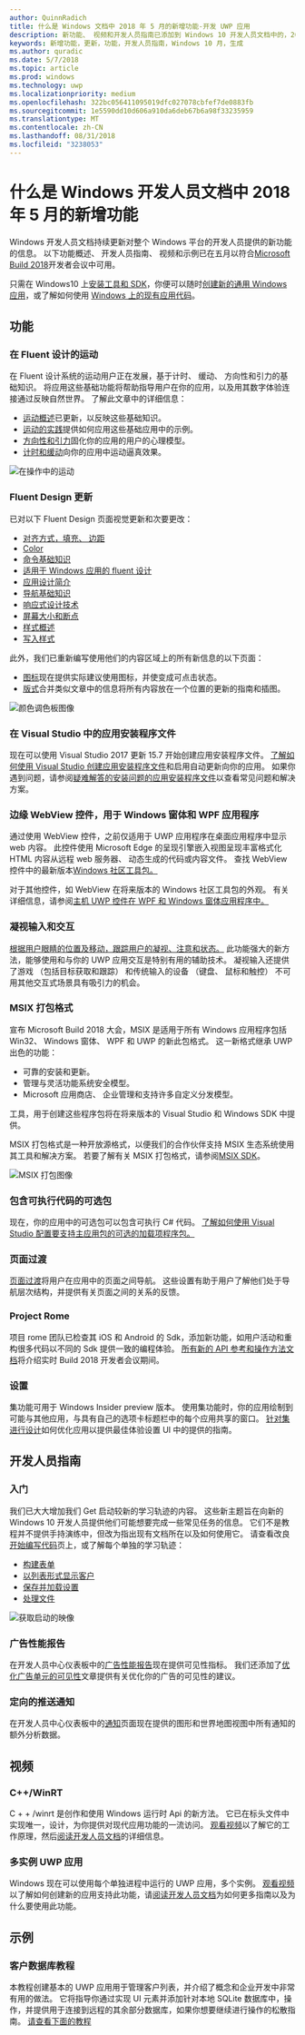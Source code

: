 ```yaml
---
author: QuinnRadich
title: 什么是 Windows 文档中 2018 年 5 月的新增功能-开发 UWP 应用
description: 新功能、 视频和开发人员指南已添加到 Windows 10 开发人员文档中的，2018 年 5 月针对和 Microsoft Build 会议。
keywords: 新增功能，更新，功能，开发人员指南，Windows 10 月，生成
ms.author: quradic
ms.date: 5/7/2018
ms.topic: article
ms.prod: windows
ms.technology: uwp
ms.localizationpriority: medium
ms.openlocfilehash: 322bc056411095019dfc027078cbfef7de0883fb
ms.sourcegitcommit: 1e5590dd10d606a910da6deb67b6a98f33235959
ms.translationtype: MT
ms.contentlocale: zh-CN
ms.lasthandoff: 08/31/2018
ms.locfileid: "3238053"
---
```

# <a name="whats-new-in-the-windows-developer-docs-in-may-2018"></a>什么是 Windows 开发人员文档中 2018 年 5 月的新增功能

Windows 开发人员文档持续更新对整个 Windows 平台的开发人员提供的新功能的信息。 以下功能概述、 开发人员指南、 视频和示例已在五月以符合[Microsoft Build 2018](https://www.microsoft.com/build)开发者会议中可用。

只需在 Windows10 上[安装工具和 SDK](http://go.microsoft.com/fwlink/?LinkId=821431)，你便可以随时[创建新的通用 Windows 应用](../get-started/create-uwp-apps.md)，或了解如何使用 [Windows 上的现有应用代码](../porting/index.md)。

## <a name="features"></a>功能

### <a name="motion-in-fluent-design"></a>在 Fluent 设计的运动

在 Fluent 设计系统的运动用户正在发展，基于计时、 缓动、 方向性和引力的基础知识。 将应用这些基础功能将帮助指导用户在你的应用，以及用其数字体验连接通过反映自然世界。 了解此文章中的详细信息：

* [运动概述](../design/motion/index.md)已更新，以反映这些基础知识。
* [运动的实践](../design/motion/motion-in-practice.md)提供如何应用这些基础应用中的示例。
* [方向性和引力](../design/motion/directionality-and-gravity.md)固化你的应用的用户的心理模型。
* [计时和缓动](../design/motion/timing-and-easing.md)向你的应用中运动逼真效果。

![在操作中的运动](../design/motion/images/contextual.gif)

### <a name="fluent-design-updates"></a>Fluent Design 更新

已对以下 Fluent Design 页面视觉更新和次要更改：

* [对齐方式，填充、 边距](../design/layout/alignment-margin-padding.md)
* [Color](../design/style/color.md)
* [命令基础知识](../design/basics/commanding-basics.md)
* [适用于 Windows 应用的 fluent 设计](../design/fluent-design-system/index.md)
* [应用设计简介](../design/basics/design-and-ui-intro.md)
* [导航基础知识](../design/basics/navigation-basics.md)
* [响应式设计技术](../design/layout/responsive-design.md)
* [屏幕大小和断点](../design/layout/screen-sizes-and-breakpoints-for-responsive-design.md)
* [样式概述](../design/style/index.md)
* [写入样式](../design/style/writing-style.md)

此外，我们已重新编写使用他们的内容区域上的所有新信息的以下页面：

* [图标](../design/style/icons.md)现在提供实际建议使用图标，并使变成可点击状态。
* [版式](../design/style/typography.md)合并类似文章中的信息将所有内容放在一个位置的更新的指南和插图。

![颜色调色板图像](../design/style/images/color/accent-color-palette.svg)

### <a name="app-installer-files-in-visual-studio"></a>在 Visual Studio 中的应用安装程序文件

现在可以使用 Visual Studio 2017 更新 15.7 开始创建应用安装程序文件。 [了解如何使用 Visual Studio 创建应用安装程序文件](../packaging/create-appinstallerfile-vs.md)和启用自动更新向你的应用。 如果你遇到问题，请参阅[疑难解答的安装问题的应用安装程序文件](../packaging/troubleshoot-appinstaller-issues.md)以查看常见问题和解决方案。

### <a name="edge-webview-control-for-windows-forms-and-wpf-applications"></a>边缘 WebView 控件，用于 Windows 窗体和 WPF 应用程序

通过使用 WebView 控件，之前仅适用于 UWP 应用程序在桌面应用程序中显示 web 内容。 此控件使用 Microsoft Edge 的呈现引擎嵌入视图呈现丰富格式化 HTML 内容从远程 web 服务器、 动态生成的代码或内容文件。 查找 WebView 控件中的最新版本[Windows 社区工具包。](https://docs.microsoft.com/windows/uwpcommunitytoolkit/)

对于其他控件，如 WebView 在将来版本的 Windows 社区工具包的外观。 有关详细信息，请参阅[主机 UWP 控件在 WPF 和 Windows 窗体应用程序中。](https://docs.microsoft.com/windows/uwp/xaml-platform/xaml-host-controls)

### <a name="gaze-input-and-interactions"></a>凝视输入和交互

[根据用户眼睛的位置及移动，跟踪用户的凝视、注意和状态。](../design/input/gaze-interactions.md) 此功能强大的新方法，能够使用和与你的 UWP 应用交互是特别有用的辅助技术。 凝视输入还提供了游戏 （包括目标获取和跟踪） 和传统输入的设备 （键盘、 鼠标和触控） 不可用其他交互式场景具有吸引力的机会。

### <a name="msix-packaging-format"></a>MSIX 打包格式

宣布 Microsoft Build 2018 大会，MSIX 是适用于所有 Windows 应用程序包括 Win32、 Windows 窗体、 WPF 和 UWP 的新此包格式。 这一新格式继承 UWP 出色的功能：

* 可靠的安装和更新。 
* 管理与灵活功能系统安全模型。
* Microsoft 应用商店、 企业管理和支持许多自定义分发模型。

工具，用于创建这些程序包将在将来版本的 Visual Studio 和 Windows SDK 中提供。

MSIX 打包格式是一种开放源格式，以便我们的合作伙伴支持 MSIX 生态系统使用其工具和解决方案。 若要了解有关 MSIX 打包格式，请参阅[MSIX SDK](https://github.com/Microsoft/msix-packaging)。 

![MSIX 打包图像](images/msix.png)

### <a name="optional-packages-with-executable-code"></a>包含可执行代码的可选包

现在，你的应用中的可选包可以包含可执行 C# 代码。 [了解如何使用 Visual Studio 配置要支持主应用包的可选的加载项程序包。](../packaging/optional-packages-with-executable-code.md)

### <a name="page-transitions"></a>页面过渡

[页面过渡](../design/motion/page-transitions.md)将用户在应用中的页面之间导航。 这些设置有助于用户了解他们处于导航层次结构，并提供有关页面之间的关系的反馈。

### <a name="project-rome"></a>Project Rome

项目 rome 团队已检查其 iOS 和 Android 的 Sdk，添加新功能，如用户活动和重构很多代码以不同的 Sdk 提供一致的编程体验。 [所有新的 API 参考和操作方法文档](https://docs.microsoft.com/windows/project-rome/)将介绍实时 Build 2018 开发者会议期间。

### <a name="sets"></a>设置

集功能可用于 Windows Insider preview 版本。 使用集功能时，你的应用绘制到可能与其他应用，与具有自己的选项卡标题栏中的每个应用共享的窗口。 [针对集进行设计](../design/shell/design-for-sets.md)如何优化应用以提供最佳体验设置 UI 中的提供的指南。

## <a name="developer-guidance"></a>开发人员指南

### <a name="get-started"></a>入门

我们已大大增加我们 Get 启动较新的学习轨迹的内容。 这些新主题旨在向新的 Windows 10 开发人员提供他们可能想要完成一些常见任务的信息。 它们不是教程并不提供手持演练中，但改为指出现有文档所在以及如何使用它。 请查看改良[开始编写代码](../get-started/create-uwp-apps.md)页上，或了解每个单独的学习轨迹：

* [构建表单](../get-started/construct-form-learning-track.md)
* [以列表形式显示客户](../get-started/display-customers-in-list-learning-track.md)
* [保存并加载设置](../get-started/settings-learning-track.md)
* [处理文件](../get-started/fileio-learning-track.md)

![获取启动的映像](../get-started/images/build-your-app.png)

### <a name="advertising-performance-report"></a>广告性能报告

在开发人员中心仪表板中的[广告性能报告](../publish/advertising-performance-report.md)现在提供可见性指标。 我们还添加了[优化广告单元的可见性](../monetize/optimize-ad-unit-viewability.md)文章提供有关优化你的广告的可见性的建议。

### <a name="targeted-push-notifications"></a>定向的推送通知

在开发人员中心仪表板中的[通知](../publish/send-push-notifications-to-your-apps-customers.md)页面现在提供的图形和世界地图视图中所有通知的额外分析数据。

## <a name="videos"></a>视频

### <a name="cwinrt"></a>C++/WinRT

C + + /winrt 是创作和使用 Windows 运行时 Api 的新方法。 它已在标头文件中实现唯一，设计，为你提供对现代应用功能的一流访问。 [观看视频](https://www.youtube.com/watch?v=TLSul1XxppA&feature=youtu.be)以了解它的工作原理，然后[阅读开发人员文档](../cpp-and-winrt-apis/index.md)的详细信息。

### <a name="multi-instance-uwp-apps"></a>多实例 UWP 应用

Windows 现在可以使用每个单独进程中运行的 UWP 应用，多个实例。 [观看视频](https://www.youtube.com/watch?v=clnnf4cigd0&feature=youtu.be)以了解如何创建新的应用支持此功能，请[阅读开发人员文档](../launch-resume/multi-instance-uwp.md)为如何更多指南以及为什么要使用此功能。

## <a name="samples"></a>示例

### <a name="customer-database-tutorial"></a>客户数据库教程

本教程创建基本的 UWP 应用用于管理客户列表，并介绍了概念和企业开发中非常有用的做法。 它将指导你通过实现 UI 元素并添加针对本地 SQLite 数据库中，操作，并提供用于连接到远程的其余部分数据库，如果你想要继续进行操作的松散指南。 [请查看下面的教程](../enterprise/customer-database-tutorial.md)